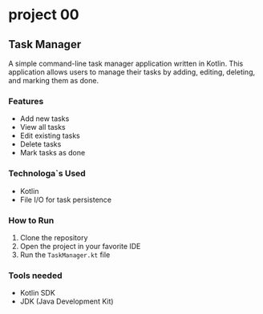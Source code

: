 # project 00

## Task Manager

A simple command-line task manager application written in Kotlin. This application allows users to manage their tasks by adding, editing, deleting, and marking them as done.

### Features

- Add new tasks
- View all tasks
- Edit existing tasks
- Delete tasks
- Mark tasks as done

### Technologa`s Used

- Kotlin
- File I/O for task persistence

### How to Run

1. Clone the repository
2. Open the project in your favorite IDE
3. Run the `TaskManager.kt` file

### Tools needed

- Kotlin SDK
- JDK (Java Development Kit)

